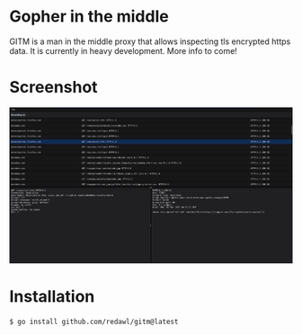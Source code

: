 # Gopher in the middle

GITM is a man in the middle proxy that allows inspecting tls encrypted https data. 
It is currently in heavy development. More info to come!

# Screenshot
![Packet capture](assets/screenshot-darkmode.png)

# Installation
```bash
$ go install github.com/redawl/gitm@latest
```

